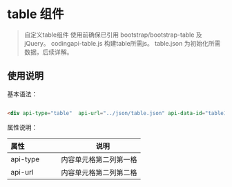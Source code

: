 # table 组件

> 自定义table组件 使用前确保已引用 bootstrap/bootstrap-table 及 jQuery。 
> codingapi-table.js 构建table所需js。 
> table.json 为初始化所需数据，后续详解。 
<!-- more -->


## 使用说明


基本语法：

```html

<div api-type="table"  api-url="../json/table.json" api-data-id="table1" > </div>

```


属性说明：


属性                 |           说明        
---------                 |           -------------    
api-type     |    内容单元格第二列第一格    
api-url      |    内容单元格第二列第二格    

